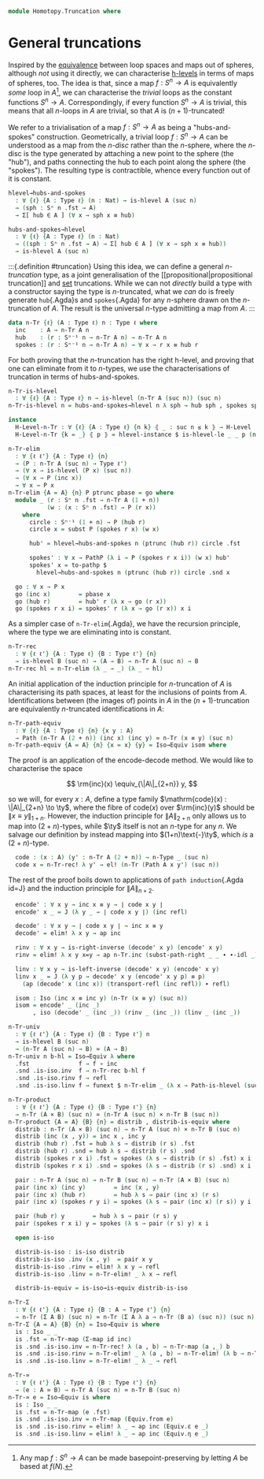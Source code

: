 <!--
```agda
open import 1Lab.Prelude

open import Data.Nat.Base
open import Data.List using (_∷_ ; [])

open import Homotopy.Space.Suspension
open import Homotopy.Space.Sphere
```
-->

```agda
module Homotopy.Truncation where
```

# General truncations

Inspired by the [equivalence] between loop spaces and maps out of spheres,
although _not_ using it
directly, we can characterise [h-levels] in terms of maps of spheres,
too. The idea is that, since a map $f : S^n \to A$ is equivalently
_some_ loop in $A$[^someloop], we can characterise the _trivial_ loops as
the constant functions $S^n \to A$. Correspondingly, if every function
$S^n \to A$ is trivial, this means that all $n$-loops in $A$ are
trivial, so that $A$ is $(n+1)$-truncated!

[equivalence]: Homotopy.Base.html#loop-spaces-are-equivalently-based-maps-out-of-spheres
[h-levels]: 1Lab.HLevel.html
[^someloop]: Any map $f : S^n \to A$ can be made basepoint-preserving by
letting $A$ be based at $f(N)$.

We refer to a trivialisation of a map $f : S^n \to A$ as being a
"hubs-and-spokes" construction. Geometrically, a trivial loop $f : S^n
\to A$ can be understood as a map from the $n$-_disc_ rather than the
$n$-sphere, where the $n$-disc is the type generated by attaching a new
point to the sphere (the "hub"), and paths connecting the hub to each
point along the sphere (the "spokes"). The resulting type is
contractible, whence every function out of it is constant.

```agda
hlevel→hubs-and-spokes
  : ∀ {ℓ} {A : Type ℓ} (n : Nat) → is-hlevel A (suc n)
  → (sph : Sⁿ n .fst → A)
  → Σ[ hub ∈ A ] (∀ x → sph x ≡ hub)

hubs-and-spokes→hlevel
  : ∀ {ℓ} {A : Type ℓ} (n : Nat)
  → ((sph : Sⁿ n .fst → A) → Σ[ hub ∈ A ] (∀ x → sph x ≡ hub))
  → is-hlevel A (suc n)
```

<!--
```agda
hlevel→hubs-and-spokes 0 prop sph = sph N , λ x → prop (sph x) (sph N)
hlevel→hubs-and-spokes {A = A} (suc n) h =
  helper λ x y → hlevel→hubs-and-spokes n (h x y)
  where
  helper
    : ((a b : A) → (sph : Sⁿ⁻¹ (1 + n) → a ≡ b) → Σ _ λ hub → ∀ x → sph x ≡ hub)
    → (sph : Sⁿ⁻¹ (2 + n) → A)
    → Σ _ λ hub → ∀ x → sph x ≡ hub
  helper h f = f N , sym ∘ r where
    r : (x : Sⁿ⁻¹ (2 + n)) → f N ≡ f x
    r N = refl
    r S = h (f N) (f S) (λ x i → f (merid x i)) .fst
    r (merid x i) j = hcomp (∂ i ∨ ∂ j) λ where
       k (i = i0) → f N
       k (i = i1) → h (f N) (f S) (λ x i → f (merid x i)) .snd x k j
       k (j = i0) → f N
       k (j = i1) → f (merid x i)
       k (k = i0) → f (merid x (i ∧ j))

hubs-and-spokes→hlevel {A = A} zero spheres x y
  = spheres go .snd N ∙ sym (spheres go .snd S) where
    go : Sⁿ⁻¹ 1 → A
    go N = x
    go S = y
hubs-and-spokes→hlevel {A = A} (suc n) spheres x y =
  hubs-and-spokes→hlevel n $ helper spheres x y where
  helper
    : ((sph : Sⁿ⁻¹ (2 + n) → A) → Σ _ λ hub → ∀ x → sph x ≡ hub)
    → ∀ a b
    → (sph : Sⁿ⁻¹ (1 + n) → a ≡ b)
    → Σ _ λ hub → ∀ x → sph x ≡ hub
  helper h x y f = _ , r  where
    f' : Sⁿ⁻¹ (2 + n) → A
    f' N = x
    f' S = y
    f' (merid u i) = f u i

    r : (s : Sⁿ⁻¹ (1 + n)) → f s ≡ h f' .snd N ∙ sym (h f' .snd S)
    r s i j = hcomp (∂ i ∨ ∂ j) λ where
      k (k = i0) → h f' .snd N (~ i ∨ j)
      k (i = i0) → h f' .snd (merid s j) (~ k)
      k (i = i1) → hfill (∂ j) k λ where
        l (j = i0) → x
        l (j = i1) → h f' .snd S (~ l)
        l (l = i0) → h f' .snd N j
      k (j = i0) → h f' .snd N (~ i ∧ ~ k)
      k (j = i1) → h f' .snd S (~ k)
```
-->

:::{.definition #truncation}
Using this idea, we can define a general _$n$-truncation_ type, as a
joint generalisation of the [[propositional|propositional truncation]]
and [set] truncations. While we can not _directly_ build a type with a
constructor saying the type is $n$-truncated, what we _can_ do is freely
generate `hub`{.Agda}s and `spokes`{.Agda} for any $n$-sphere drawn on
the $n$-truncation of $A$. The result is the universal $n$-type
admitting a map from $A$.
:::

[set]: Data.Set.Truncation.html

```agda
data n-Tr {ℓ} (A : Type ℓ) n : Type ℓ where
  inc    : A → n-Tr A n
  hub    : (r : Sⁿ⁻¹ n → n-Tr A n) → n-Tr A n
  spokes : (r : Sⁿ⁻¹ n → n-Tr A n) → ∀ x → r x ≡ hub r
```

For both proving that the $n$-truncation has the right h-level, and
proving that one can eliminate from it to $n$-types, we use the
characterisations of truncation in terms of hubs-and-spokes.

```agda
n-Tr-is-hlevel
  : ∀ {ℓ} {A : Type ℓ} n → is-hlevel (n-Tr A (suc n)) (suc n)
n-Tr-is-hlevel n = hubs-and-spokes→hlevel n λ sph → hub sph , spokes sph

instance
  H-Level-n-Tr : ∀ {ℓ} {A : Type ℓ} {n k} ⦃ _ : suc n ≤ k ⦄ → H-Level (n-Tr A (suc n)) k
  H-Level-n-Tr {k = _} ⦃ p ⦄ = hlevel-instance $ is-hlevel-le _ _ p (n-Tr-is-hlevel _)

n-Tr-elim
  : ∀ {ℓ ℓ'} {A : Type ℓ} {n}
  → (P : n-Tr A (suc n) → Type ℓ')
  → (∀ x → is-hlevel (P x) (suc n))
  → (∀ x → P (inc x))
  → ∀ x → P x
n-Tr-elim {A = A} {n} P ptrunc pbase = go where
  module _ (r : Sⁿ n .fst → n-Tr A (1 + n))
           (w : (x : Sⁿ n .fst) → P (r x))
    where
      circle : Sⁿ⁻¹ (1 + n) → P (hub r)
      circle x = subst P (spokes r x) (w x)

      hub' = hlevel→hubs-and-spokes n (ptrunc (hub r)) circle .fst

      spokes' : ∀ x → PathP (λ i → P (spokes r x i)) (w x) hub'
      spokes' x = to-pathp $
        hlevel→hubs-and-spokes n (ptrunc (hub r)) circle .snd x

  go : ∀ x → P x
  go (inc x)        = pbase x
  go (hub r)        = hub' r (λ x → go (r x))
  go (spokes r x i) = spokes' r (λ x → go (r x)) x i
```

<!--
```agda
instance
  Inductive-n-Tr
    : ∀ {ℓ ℓ' ℓm} {A : Type ℓ} {n} {P : n-Tr A (suc n) → Type ℓ'} ⦃ i : Inductive (∀ x → P (inc x)) ℓm ⦄
    → ⦃ _ : ∀ {x} → H-Level (P x) (suc n) ⦄
    → Inductive (∀ x → P x) ℓm
  Inductive-n-Tr ⦃ i ⦄ = record
    { from = λ f → n-Tr-elim _ (λ x → hlevel _) (i .Inductive.from f)
    }

n-Tr-elim!
  : ∀ {ℓ ℓ'} {A : Type ℓ} {n}
  → (P : n-Tr A (suc n) → Type ℓ')
  → ⦃ _ : ∀ {x} → H-Level (P x) (suc n) ⦄
  → (∀ x → P (inc x))
  → ∀ x → P x
n-Tr-elim! P f = n-Tr-elim P (λ x → hlevel _) f

n-Tr-rec!
  : ∀ {ℓ ℓ'} {A : Type ℓ} {B : Type ℓ'} {n}
  → ⦃ hl : H-Level B (suc n) ⦄
  → (A → B) → n-Tr A (suc n) → B
n-Tr-rec! = n-Tr-elim (λ _ → _) (λ _ → hlevel _)

n-Tr-map
  : ∀ {ℓ ℓ'} {A : Type ℓ} {B : Type ℓ'} {n}
  → (A → B) → n-Tr A (suc n) → n-Tr B (suc n)
n-Tr-map f = n-Tr-rec! (inc ∘ f)
```
-->

As a simpler case of `n-Tr-elim`{.Agda}, we have the recursion
principle, where the type we are eliminating into is constant.

```agda
n-Tr-rec
  : ∀ {ℓ ℓ'} {A : Type ℓ} {B : Type ℓ'} {n}
  → is-hlevel B (suc n) → (A → B) → n-Tr A (suc n) → B
n-Tr-rec hl = n-Tr-elim (λ _ → _) (λ _ → hl)
```

An initial application of the induction principle for $n$-truncation of
$A$ is characterising its path spaces, at least for the inclusions of
points from $A$. Identifications between (the images of) points in $A$
in the $(n+1)$-truncation are equivalently $n$-truncated identifications
in $A$:

```agda
n-Tr-path-equiv
  : ∀ {ℓ} {A : Type ℓ} {n} {x y : A}
  → Path (n-Tr A (2 + n)) (inc x) (inc y) ≃ n-Tr (x ≡ y) (suc n)
n-Tr-path-equiv {A = A} {n} {x = x} {y} = Iso→Equiv isom where
```

The proof is an application of the encode-decode method. We would like
to characterise the space

$$
\rm{inc}(x) \equiv_{\|A\|_{2+n}} y,
$$

so we will, for every $x : A$, define a type family $\mathrm{code}(x) :
\|A\|_{2+n} \to \ty$, where the fibre of $\mathrm{code}(x)$ over
$\rm{inc}(y)$ should be $\|x \equiv y\|_{1+n}$. However, the induction
principle for $\|A\|_{2+n}$ only allows us to map into $(2+n)$-types,
while $\ty$ itself is not an $n$-type for any $n$. We salvage our
definition by instead mapping into $(1+n)\text{-}\ty$, which _is_ a
$(2+n)$-type.

```agda
  code : (x : A) (y' : n-Tr A (2 + n)) → n-Type _ (suc n)
  code x = n-Tr-rec! λ y' → el! (n-Tr (Path A x y') (suc n))
```

The rest of the proof boils down to applications of `path
induction`{.Agda id=J} and the induction principle for $\|A\|_{n+2}$.

```agda
  encode' : ∀ x y → inc x ≡ y → ∣ code x y ∣
  encode' x _ = J (λ y _ → ∣ code x y ∣) (inc refl)

  decode' : ∀ x y → ∣ code x y ∣ → inc x ≡ y
  decode' = elim! λ x y → ap inc

  rinv : ∀ x y → is-right-inverse (decode' x y) (encode' x y)
  rinv = elim! λ x y x=y → ap n-Tr.inc (subst-path-right _ _ ∙ ∙-idl _)

  linv : ∀ x y → is-left-inverse (decode' x y) (encode' x y)
  linv x _ = J (λ y p → decode' x y (encode' x y p) ≡ p)
    (ap (decode' x (inc x)) (transport-refl (inc refl)) ∙ refl)

  isom : Iso (inc x ≡ inc y) (n-Tr (x ≡ y) (suc n))
  isom = encode' _ (inc _)
       , iso (decode' _ (inc _)) (rinv _ (inc _)) (linv _ (inc _))
```

```agda
n-Tr-univ
  : ∀ {ℓ ℓ'} {A : Type ℓ} {B : Type ℓ'} n
  → is-hlevel B (suc n)
  → (n-Tr A (suc n) → B) ≃ (A → B)
n-Tr-univ n b-hl = Iso→Equiv λ where
  .fst              f → f ∘ inc
  .snd .is-iso.inv  f → n-Tr-rec b-hl f
  .snd .is-iso.rinv f → refl
  .snd .is-iso.linv f → funext $ n-Tr-elim _ (λ x → Path-is-hlevel (suc n) b-hl) λ _ → refl
```

```agda
n-Tr-product
  : ∀ {ℓ ℓ'} {A : Type ℓ} {B : Type ℓ'} {n}
  → n-Tr (A × B) (suc n) ≃ (n-Tr A (suc n) × n-Tr B (suc n))
n-Tr-product {A = A} {B} {n} = distrib , distrib-is-equiv where
  distrib : n-Tr (A × B) (suc n) → n-Tr A (suc n) × n-Tr B (suc n)
  distrib (inc (x , y)) = inc x , inc y
  distrib (hub r) .fst = hub λ s → distrib (r s) .fst
  distrib (hub r) .snd = hub λ s → distrib (r s) .snd
  distrib (spokes r x i) .fst = spokes (λ s → distrib (r s) .fst) x i
  distrib (spokes r x i) .snd = spokes (λ s → distrib (r s) .snd) x i

  pair : n-Tr A (suc n) → n-Tr B (suc n) → n-Tr (A × B) (suc n)
  pair (inc x) (inc y)        = inc (x , y)
  pair (inc x) (hub r)        = hub λ s → pair (inc x) (r s)
  pair (inc x) (spokes r y i) = spokes (λ s → pair (inc x) (r s)) y i

  pair (hub r) y        = hub λ s → pair (r s) y
  pair (spokes r x i) y = spokes (λ s → pair (r s) y) x i

  open is-iso

  distrib-is-iso : is-iso distrib
  distrib-is-iso .inv (x , y)  = pair x y
  distrib-is-iso .rinv = elim! λ x y → refl
  distrib-is-iso .linv = n-Tr-elim! _ λ x → refl

  distrib-is-equiv = is-iso→is-equiv distrib-is-iso

n-Tr-Σ
  : ∀ {ℓ ℓ'} {A : Type ℓ} {B : A → Type ℓ'} {n}
  → n-Tr (Σ A B) (suc n) ≃ n-Tr (Σ A λ a → n-Tr (B a) (suc n)) (suc n)
n-Tr-Σ {A = A} {B} {n} = Iso→Equiv is where
  is : Iso _ _
  is .fst = n-Tr-map (Σ-map id inc)
  is .snd .is-iso.inv = n-Tr-rec! λ (a , b) → n-Tr-map (a ,_) b
  is .snd .is-iso.rinv = n-Tr-elim! _ λ (a , b) → n-Tr-elim! (λ b → n-Tr-map (Σ-map id inc) (n-Tr-map (a ,_) b) ≡ inc (a , b)) (λ _ → refl) b
  is .snd .is-iso.linv = n-Tr-elim! _ λ _ → refl

n-Tr-≃
  : ∀ {ℓ ℓ'} {A : Type ℓ} {B : Type ℓ'} {n}
  → (e : A ≃ B) → n-Tr A (suc n) ≃ n-Tr B (suc n)
n-Tr-≃ e = Iso→Equiv is where
  is : Iso _ _
  is .fst = n-Tr-map (e .fst)
  is .snd .is-iso.inv = n-Tr-map (Equiv.from e)
  is .snd .is-iso.rinv = elim! λ _ → ap inc (Equiv.ε e _)
  is .snd .is-iso.linv = elim! λ _ → ap inc (Equiv.η e _)
```
